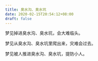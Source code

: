 ```yaml
---
title: 臭水沟、臭水坑
date: 2020-02-15T20:54:12+08:00
draft: false
---
```


梦见掉进臭水沟、臭水坑，会大难临头。



梦见从臭水沟、臭水坑里爬出来，灾难会过去。



梦见被人推进臭水沟、臭水坑，提防小人。

